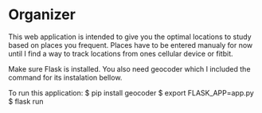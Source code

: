 # Organizer
This web application is intended to give you the optimal locations to study based on places you frequent. Places have to be 
entered manualy for now until I find a way to track locations from ones cellular device or fitbit.

Make sure Flask is installed. You also need geocoder which I included the command for its instalation bellow.

To run this application: 
$ pip install geocoder
$ export FLASK_APP=app.py
$ flask run
